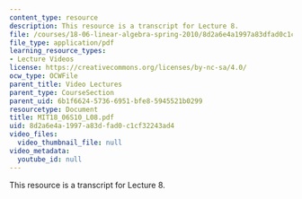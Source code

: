 ```yaml
---
content_type: resource
description: This resource is a transcript for Lecture 8.
file: /courses/18-06-linear-algebra-spring-2010/8d2a6e4a1997a83dfad0c1cf32243ad4_MIT18_06S10_L08.pdf
file_type: application/pdf
learning_resource_types:
- Lecture Videos
license: https://creativecommons.org/licenses/by-nc-sa/4.0/
ocw_type: OCWFile
parent_title: Video Lectures
parent_type: CourseSection
parent_uid: 6b1f6624-5736-6951-bfe8-5945521b0299
resourcetype: Document
title: MIT18_06S10_L08.pdf
uid: 8d2a6e4a-1997-a83d-fad0-c1cf32243ad4
video_files:
  video_thumbnail_file: null
video_metadata:
  youtube_id: null
---
```

This resource is a transcript for Lecture 8.